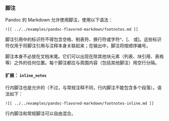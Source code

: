 ### 脚注

Pandoc 的 Markdown 允许使用脚注，使用以下语法：

```
![[ ../../examples/pandoc-flavored-markdown/footnotes.md ]]
```

脚注引用中的标识符不得包含空格、制表符、换行符或字符^、[、 或]。这些标识符仅用于将脚注引用与注释本身关联起来；在输出中，脚注将按顺序编号。

脚注本身不必放在文档末尾。它们可以出现在除其他块元素（列表、块引用、表格等）之外的任何位置。每个脚注都应与周围内容（包括其他脚注）用空行分隔。

#### 扩展： `inline_notes`

行内脚注也是允许的（不过，与常规注释不同，行内脚注不能包含多个段落）。语法如下：

```
![[ ../../examples/pandoc-flavored-markdown/footnotes-inline.md ]]
```

行内脚注和常规脚注可以自由混合。